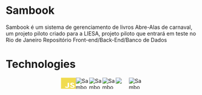 # Sambook
Sambook é um sistema de gerenciamento de livros Abre-Alas de carnaval, um projeto piloto criado para a LIESA, projeto piloto que entrará em teste no Rio de Janeiro
Repositório Front-end/Back-End/Banco de Dados

<h1>Technologies</h1>

<div style="display: flex; justify-content:center;"><br>
  <img align="center" alt="Sambook-Js" height="30" width="40" src="https://raw.githubusercontent.com/devicons/devicon/master/icons/javascript/javascript-plain.svg"> 
  <img align="center" alt="Sambook-React" height="30" width="35" src="https://cdn.jsdelivr.net/gh/devicons/devicon/icons/react/react-original.svg"> 
  <img align="center" alt="Sambook-Tailwind" height="30" width="35" src="https://cdn.jsdelivr.net/gh/devicons/devicon/icons/tailwindcss/tailwindcss-original-wordmark.svg" />
  <img align="center" alt="Sambook-Python" height="30" width="35" src="https://cdn.jsdelivr.net/gh/devicons/devicon/icons/python/python-original.svg"> 
  <img align="center" alt="Sambook-SqlServer" height="30" width="35" style="color:white;" src="https://cdn.jsdelivr.net/gh/devicons/devicon/icons/microsoftsqlserver/microsoftsqlserver-plain.svg" />
  <img align="center" alt="Sambook-Django" height="30" width="35"  src="https://cdn.jsdelivr.net/gh/devicons/devicon/icons/django/django-plain.svg" />
</div>
